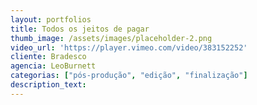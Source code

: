 ```yaml
---
layout: portfolios
title: Todos os jeitos de pagar
thumb_image: /assets/images/placeholder-2.png
video_url: 'https://player.vimeo.com/video/383152252'
cliente: Bradesco
agencia: LeoBurnett
categorias: ["pós-produção", "edição", "finalização"]
description_text: 
---
```

